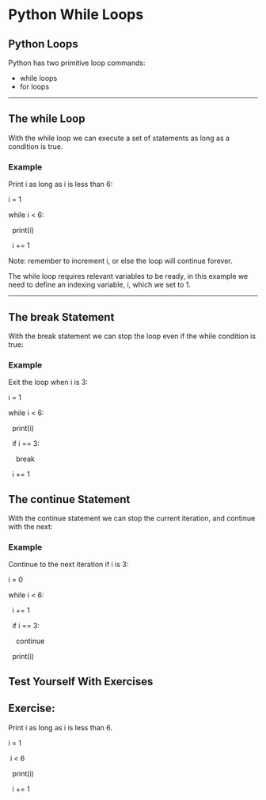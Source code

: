 <html><head><meta content="text/html; charset=UTF-8" http-equiv="content-type"></head><body class="c17"><h1 class="c12" id="h.gjdgxs"><span class="c4">Python While Loops</span></h1><h2 class="c12" id="h.30j0zll"><span class="c7">Python Loops</span></h2><p class="c15"><span class="c9 c2">Python has two primitive loop commands:</span></p><ul class="c21 lst-kix_list_1-0 start"><li class="c5"><span class="c0">while</span><span class="c2">&nbsp;loops</span></li><li class="c16"><span class="c0">for</span><span class="c2">&nbsp;loops</span></li></ul><hr><p class="c15 c18"><span class="c8"></span></p><h2 class="c12" id="h.1fob9te"><span class="c7">The while Loop</span></h2><p class="c15"><span class="c2">With the </span><span class="c0">while</span><span class="c9 c2">&nbsp;loop we can execute a set of statements as long as a condition is true.</span></p><h3 class="c13" id="h.3znysh7"><span class="c6">Example</span></h3><p class="c11"><span class="c9 c2">Print i as long as i is less than 6:</span></p><p class="c11"><span class="c1">i = </span><span class="c1 c14 c10">1</span></p><p class="c11"><span class="c1 c3">while</span><span class="c1">&nbsp;i &lt; </span><span class="c1 c10">6</span><span class="c9 c1">:</span></p><p class="c11"><span class="c1">&nbsp; </span><span class="c1 c3">print</span><span class="c9 c1">(i)</span></p><p class="c11"><span class="c1">&nbsp; i += </span><span class="c1 c10 c14">1</span></p><p class="c23"><span class="c19">Note:</span><span class="c9 c2">&nbsp;remember to increment i, or else the loop will continue forever.</span></p><p class="c15"><span class="c2">The </span><span class="c0">while</span><span class="c2">&nbsp;loop requires relevant variables to be ready, in this example we need to define an indexing variable, </span><span class="c0">i</span><span class="c9 c2">, which we set to 1.</span></p><hr><p class="c15 c18"><span class="c8"></span></p><h2 class="c12" id="h.2et92p0"><span class="c7">The break Statement</span></h2><p class="c15"><span class="c2">With the </span><span class="c0">break</span><span class="c9 c2">&nbsp;statement we can stop the loop even if the while condition is true:</span></p><h3 class="c13" id="h.tyjcwt"><span class="c6">Example</span></h3><p class="c11"><span class="c2 c9">Exit the loop when i is 3:</span></p><p class="c11"><span class="c1">i = </span><span class="c1 c14 c10">1</span></p><p class="c11"><span class="c1 c3">while</span><span class="c1">&nbsp;i &lt; </span><span class="c1 c10">6</span><span class="c9 c1">:</span></p><p class="c11"><span class="c1">&nbsp; </span><span class="c1 c3">print</span><span class="c9 c1">(i)</span></p><p class="c11"><span class="c1">&nbsp; </span><span class="c1 c3">if</span><span class="c1">&nbsp;i == </span><span class="c1 c10">3</span><span class="c9 c1">:</span></p><p class="c11"><span class="c1">&nbsp; &nbsp; </span><span class="c1 c14 c3">break</span></p><p class="c11"><span class="c1">&nbsp; i += </span><span class="c1 c14 c10">1</span></p><h2 class="c12" id="h.3dy6vkm"><span class="c7">The continue Statement</span></h2><p class="c11"><span class="c2">With the </span><span class="c0">continue</span><span class="c9 c2">&nbsp;statement we can stop the current iteration, and continue with the next:</span></p><h3 class="c13" id="h.1t3h5sf"><span class="c6">Example</span></h3><p class="c11"><span class="c9 c2">Continue to the next iteration if i is 3:</span></p><p class="c11"><span class="c1">i = </span><span class="c1 c14 c10">0</span></p><p class="c11"><span class="c1 c3">while</span><span class="c1">&nbsp;i &lt; </span><span class="c1 c10">6</span><span class="c9 c1">:</span></p><p class="c11"><span class="c1">&nbsp; i += </span><span class="c1 c14 c10">1 </span></p><p class="c11"><span class="c1">&nbsp; </span><span class="c1 c3">if</span><span class="c1">&nbsp;i == </span><span class="c1 c10">3</span><span class="c9 c1">:</span></p><p class="c11"><span class="c1">&nbsp; &nbsp; </span><span class="c1 c14 c3">continue</span></p><p class="c11"><span class="c1">&nbsp; </span><span class="c1 c3">print</span><span class="c9 c1">(i)</span></p><h2 class="c12" id="h.4d34og8"><span class="c14 c22">Test Yourself With Exercises</span></h2><h2 class="c12" id="h.2s8eyo1"><span class="c7">Exercise:</span></h2><p class="c15"><span class="c2">Print </span><span class="c0">i</span><span class="c2">&nbsp;as long as </span><span class="c0">i</span><span class="c9 c2">&nbsp;is less than 6.</span></p><p class="c15"><span class="c9 c20">i = 1</span></p><p class="c15"><span class="c9 c20">&nbsp;i &lt; 6</span></p><p class="c15"><span class="c9 c20">&nbsp; print(i)</span></p><p class="c15"><span class="c9 c20">&nbsp; i += 1</span></p><p class="c15 c18"><span class="c8"></span></p></body></html>
